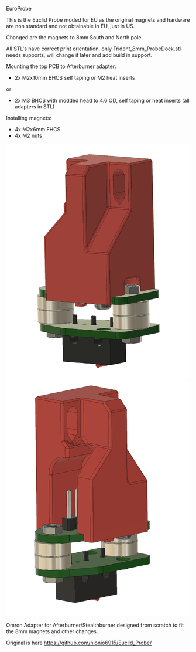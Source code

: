 EuroProbe

This is the Euclid Probe moded for EU as the original magnets and hardware are non standard and not obtainable in EU, just in US.

Changed are the magnets to 8mm South and North pole.

All STL's have correct print orientation, only Trident_8mm_ProbeDock.stl needs supports, will change it later and add build in support.

Mounting the top PCB to Afterburner adapter:
- 2x M2x10mm BHCS self taping or M2 heat inserts 

or

- 2x M3 BHCS with modded head to 4.6 OD, self taping or heat inserts (all adapters in STL)

Installing magnets:
- 4x M2x6mm FHCS 
- 4x M2 nuts


![PIC](Images/PIC2.png)
![PIC](Images/PIC3.png)

Omron Adapter for Afterburner/Stealthburner designed from scratch to fit the 8mm magnets and other changes.

Original is here
https://github.com/nionio6915/Euclid_Probe/
